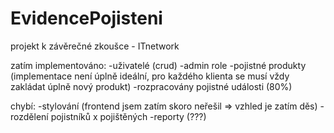 # EvidencePojisteni
projekt k závěrečné zkoušce - ITnetwork

zatím implementováno:
-uživatelé (crud)
-admin role
-pojistné produkty (implementace není úplně ideální, pro každého klienta se musí vždy zakládat úplně nový produkt)
-rozpracovány pojistné události (80%)

chybí:
-stylování (frontend jsem zatím skoro neřešil => vzhled je zatím děs)
-rozdělení pojistníků x pojištěných
-reporty (???)
